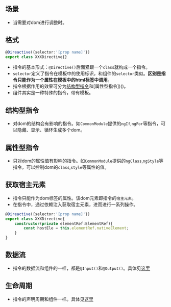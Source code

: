 ## 场景
- 当需要对dom进行调整时。

## 格式
```ts
@Direactive({selector:'[prop name]'})
export class XXXDirective{}
```
- 指令的基本形式：`@Directive()`后面紧跟一个`class`就构成一个指令。
- `selector`定义了指令在模板中的使用标识，和组件的`selector`类似。**区别是指令只能作为一个属性在模板中的html标签中调用**。
- 指令根据作用的效果可分为[结构型指令]()和[属性型指令])()。
- 组件其实是一种特殊的指令，带有模板。 

## 结构型指令
- 对dom的结构会有影响的指令。如`CommonModule`提供的`ngIf`,`ngFor`等指令，可以隐藏、显示、循环生成多个dom。


## 属性型指令
- 只对dom的属性值有影响的指令。如`CommonModule`提供的`ngClass`,`ngStyle`等指令，可以控制dom的`class`,`style`等属性的值。

## 获取宿主元素
- 指令只能作为dom标签的属性。该dom元素即指令的`宿主元素`。
- 在指令中，通过依赖注入获取宿主元素，进而进行一系列操作。
```ts
@Direactive({selector:'[prop name]'})
export class XXXDirective{
	constructor(private elementRef:ElementRef){
		const hostEle = this.elementRef.nativeElement;
	}
}
```

## 数据流
- 指令的数据流和组件的一样，都是`@Input()`和`@Output()`。具体见[这里]()

## 生命周期
- 指令的声明周期和组件一样。具体见[这里]()